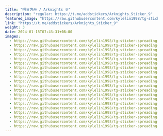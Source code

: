 ```yaml
---
title: "明日方舟 / Arknights ⑨"
description: "regular: https://t.me/addstickers/Arknights_Sticker_9"
featured_image: "https://raw.githubusercontent.com/kylelin1998/tg-sticker-spreading-worldwide-images/main/img/83eccdab-fc23-485f-96da-d14464573224.jpg"
link: "https://t.me/addstickers/Arknights_Sticker_9"
weight: 3
date: 2024-01-15T07:43:31+08:00
images:
  - https://raw.githubusercontent.com/kylelin1998/tg-sticker-spreading-worldwide-images/main/img/83eccdab-fc23-485f-96da-d14464573224.jpg
  - https://raw.githubusercontent.com/kylelin1998/tg-sticker-spreading-worldwide-images/main/img/69776b5d-f469-4948-ba2d-2faf28af461a.jpg
  - https://raw.githubusercontent.com/kylelin1998/tg-sticker-spreading-worldwide-images/main/img/1d8c68a0-790b-413e-a440-47df6b7dcc9b.jpg
  - https://raw.githubusercontent.com/kylelin1998/tg-sticker-spreading-worldwide-images/main/img/403fe1a3-a585-48ab-bf87-bba1c477bf03.jpg
  - https://raw.githubusercontent.com/kylelin1998/tg-sticker-spreading-worldwide-images/main/img/46d39e34-c159-48e1-8385-45b71e8f44a8.jpg
  - https://raw.githubusercontent.com/kylelin1998/tg-sticker-spreading-worldwide-images/main/img/fdd858b4-f05a-49e2-995b-5470479b1fb6.jpg
  - https://raw.githubusercontent.com/kylelin1998/tg-sticker-spreading-worldwide-images/main/img/0475075c-ccf6-401f-81f1-0da90ea6ba75.jpg
  - https://raw.githubusercontent.com/kylelin1998/tg-sticker-spreading-worldwide-images/main/img/b9ecaa14-dfa9-453c-b6aa-0a3fd6389d9c.jpg
  - https://raw.githubusercontent.com/kylelin1998/tg-sticker-spreading-worldwide-images/main/img/81716129-4be4-474e-9328-8919296aabf3.jpg
  - https://raw.githubusercontent.com/kylelin1998/tg-sticker-spreading-worldwide-images/main/img/0dbe119e-9741-473e-9191-44bb7bc09f20.jpg
  - https://raw.githubusercontent.com/kylelin1998/tg-sticker-spreading-worldwide-images/main/img/cde2135a-7cc6-4681-9bd0-cf2f66e068d3.jpg
  - https://raw.githubusercontent.com/kylelin1998/tg-sticker-spreading-worldwide-images/main/img/f852fae3-8a71-45da-be40-18dbd27db912.jpg
  - https://raw.githubusercontent.com/kylelin1998/tg-sticker-spreading-worldwide-images/main/img/3451681b-85ae-47a3-9020-b668930e2a1e.jpg
  - https://raw.githubusercontent.com/kylelin1998/tg-sticker-spreading-worldwide-images/main/img/35b49e34-4417-4a5a-916f-cc12e507425d.jpg
  - https://raw.githubusercontent.com/kylelin1998/tg-sticker-spreading-worldwide-images/main/img/a641f078-20ad-4f70-baf4-ab7dabd111e8.jpg
  - https://raw.githubusercontent.com/kylelin1998/tg-sticker-spreading-worldwide-images/main/img/dceafc0e-9667-467d-b930-6638b4d8ab93.jpg
  - https://raw.githubusercontent.com/kylelin1998/tg-sticker-spreading-worldwide-images/main/img/200faaa5-ed13-4b81-92a3-4cc33101a176.jpg
  - https://raw.githubusercontent.com/kylelin1998/tg-sticker-spreading-worldwide-images/main/img/a379476f-ca4d-4b57-b57e-f048b471c08b.jpg
  - https://raw.githubusercontent.com/kylelin1998/tg-sticker-spreading-worldwide-images/main/img/bfe26a9b-5783-4293-858c-47822f3f635f.jpg
  - https://raw.githubusercontent.com/kylelin1998/tg-sticker-spreading-worldwide-images/main/img/f4978c18-91bb-4b79-9f57-db29953f6e96.jpg
---
```

